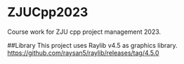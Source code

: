 # ZJUCpp2023
Course work for ZJU cpp project management 2023.

##Library
This project uses Raylib v4.5 as graphics library.
https://github.com/raysan5/raylib/releases/tag/4.5.0
